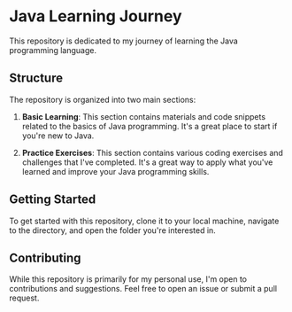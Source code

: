 # Java Learning Journey

This repository is dedicated to my journey of learning the Java programming language.

## Structure

The repository is organized into two main sections:

1. **Basic Learning**: This section contains materials and code snippets related to the basics of Java programming. It's a great place to start if you're new to Java.

2. **Practice Exercises**: This section contains various coding exercises and challenges that I've completed. It's a great way to apply what you've learned and improve your Java programming skills.

## Getting Started

To get started with this repository, clone it to your local machine, navigate to the directory, and open the folder you're interested in.

## Contributing

While this repository is primarily for my personal use, I'm open to contributions and suggestions. Feel free to open an issue or submit a pull request.

